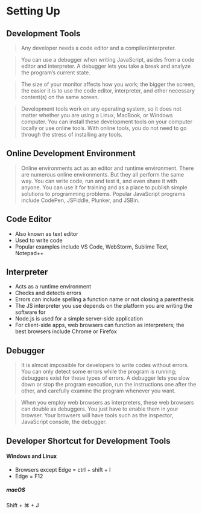 
# Setting Up 


## Development Tools
> Any developer needs a code editor and a compiler/interpreter.

>You can use a debugger when writing JavaScript, asides from a code editor and interpreter. A debugger lets you take a break and analyze the program’s current state.

> The size of your monitor affects how you work; the bigger the screen, the easier it is to use the code editor, interpreter, and other necessary content(s) on the same screen.

>Development tools work on any operating system, so it does not matter whether you are using a Linux, MacBook, or Windows computer. You can install these development tools on your computer locally or use online tools. With online tools, you do not need to go through the stress of installing any tools.

## Online Development Environment

>Online environments act as an editor and runtime environment. There are numerous online environments. But they all perform the same way. You can write code, run and test it, and even share it with anyone. You can use it for training and as a place to publish simple solutions to programming problems. Popular JavaScript programs include CodePen, JSFiddle, Plunker, and JSBin.


## Code Editor

- Also known as text editor
- Used to write code
- Popular examples include VS Code, WebStorm, Sublime Text, Notepad++

## Interpreter

- Acts as a runtime environment
- Checks and detects errors
- Errors can include spelling a function name or not closing a parenthesis
- The JS interpreter you use depends on the platform you are writing the software for
- Node.js is used for a simple server-side application
- For client-side apps, web browsers can function as interpreters; the best browsers include Chrome or Firefox

## Debugger
>It is almost impossible for developers to write codes without errors. You can only detect some errors while the program is running; debuggers exist for these types of errors. 
>A debugger lets you slow down or stop the program execution, run the instructions one after the other, and carefully examine the program whenever you want.

>When you employ web browsers as interpreters, these web browsers can double as debuggers. You just have to enable them in your browser. Your browsers will have tools such as the inspector, JavaScript console, the debugger.

## Developer Shortcut for Development Tools
#### Windows and Linux
- Browsers except Edge = ctrl + shift + I
- Edge = F12
##### macOS 
Shift + ⌘ + J
